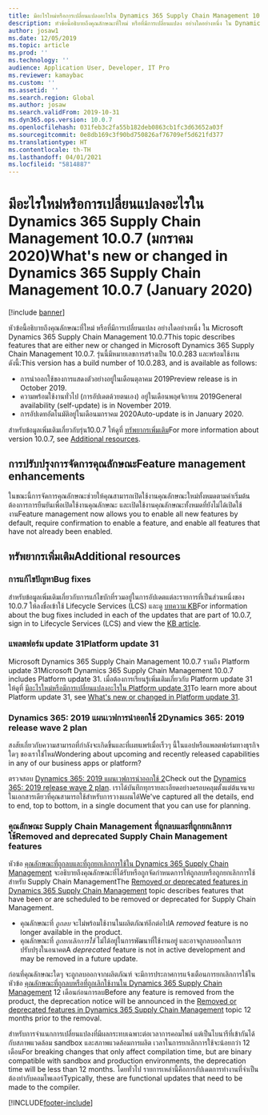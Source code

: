 ```yaml
---
title: มีอะไรใหม่หรือการเปลี่ยนแปลงอะไรใน Dynamics 365 Supply Chain Management 10.0.7 (มกราคม 2020)
description: หัวข้อนี้อธิบายถึงคุณลักษณะที่ใหม่ หรือที่มีการเปลี่ยนแปลง อย่างใดอย่างหนึ่ง ใน Dynamics 365 Supply Chain Management 10.0.7
author: josaw1
ms.date: 12/05/2019
ms.topic: article
ms.prod: ''
ms.technology: ''
audience: Application User, Developer, IT Pro
ms.reviewer: kamaybac
ms.custom: ''
ms.assetid: ''
ms.search.region: Global
ms.author: josaw
ms.search.validFrom: 2019-10-31
ms.dyn365.ops.version: 10.0.7
ms.openlocfilehash: 031feb3c2fa55b182deb0863cb1fc3d63652a03f
ms.sourcegitcommit: 0e8db169c3f90bd750826af76709ef5d621fd377
ms.translationtype: HT
ms.contentlocale: th-TH
ms.lasthandoff: 04/01/2021
ms.locfileid: "5814887"
---
```

# <a name="whats-new-or-changed-in-dynamics-365-supply-chain-management-1007-january-2020"></a><span data-ttu-id="07ed7-103">มีอะไรใหม่หรือการเปลี่ยนแปลงอะไรใน Dynamics 365 Supply Chain Management 10.0.7 (มกราคม 2020)</span><span class="sxs-lookup"><span data-stu-id="07ed7-103">What's new or changed in Dynamics 365 Supply Chain Management 10.0.7 (January 2020)</span></span>

[!include [banner](../includes/banner.md)]


<span data-ttu-id="07ed7-104">หัวข้อนี้อธิบายถึงคุณลักษณะที่ใหม่ หรือที่มีการเปลี่ยนแปลง อย่างใดอย่างหนึ่ง ใน Microsoft Dynamics 365 Supply Chain Management 10.0.7</span><span class="sxs-lookup"><span data-stu-id="07ed7-104">This topic describes features that are either new or changed in Microsoft Dynamics 365 Supply Chain Management 10.0.7.</span></span> <span data-ttu-id="07ed7-105">รุ่นนี้มีหมายเลขการสร้างเป็น 10.0.283 และพร้อมใช้งานดังนี้:</span><span class="sxs-lookup"><span data-stu-id="07ed7-105">This version has a build number of 10.0.283, and is available as follows:</span></span>

- <span data-ttu-id="07ed7-106">การนำออกใช้ของการแสดงตัวอย่างอยู่ในเดือนตุลาคม 2019</span><span class="sxs-lookup"><span data-stu-id="07ed7-106">Preview release is in October 2019.</span></span>
- <span data-ttu-id="07ed7-107">ความพร้อมใช้งานทั่วไป (การอัปเดตด้วยตนเอง) อยู่ในเดือนพฤศจิกายน 2019</span><span class="sxs-lookup"><span data-stu-id="07ed7-107">General availability (self-update) is in November 2019.</span></span>
- <span data-ttu-id="07ed7-108">การอัปเดทอัตโนมัติอยู่ในเดือนมกราคม 2020</span><span class="sxs-lookup"><span data-stu-id="07ed7-108">Auto-update is in January 2020.</span></span> 

<span data-ttu-id="07ed7-109">สำหรับข้อมูลเพิ่มเติมเกี่ยวกับรุ่น10.0.7 ให้ดูที่ [ทรัพยากรเพิ่มเติม](whats-new-scm-10-0-7.md#additional-resources)</span><span class="sxs-lookup"><span data-stu-id="07ed7-109">For more information about version 10.0.7, see [Additional resources](whats-new-scm-10-0-7.md#additional-resources).</span></span>

## <a name="feature-management-enhancements"></a><span data-ttu-id="07ed7-110">การปรับปรุงการจัดการคุณลักษณะ</span><span class="sxs-lookup"><span data-stu-id="07ed7-110">Feature management enhancements</span></span>
<span data-ttu-id="07ed7-111">ในขณะนี้การจัดการคุณลักษณะช่วยให้คุณสามารถเปิดใช้งานคุณลักษณะใหม่ทั้งหมดตามค่าเริ่มต้น ต้องการการยืนยันเพื่อเปิดใช้งานคุณลักษณะ และเปิดใช้งานคุณลักษณะทั้งหมดที่ยังไม่ได้เปิดใช้งาน</span><span class="sxs-lookup"><span data-stu-id="07ed7-111">Feature management now allows you to enable all new features by default, require confirmation to enable a feature, and enable all features that have not already been enabled.</span></span> 



## <a name="additional-resources"></a><span data-ttu-id="07ed7-112">ทรัพยากรเพิ่มเติม</span><span class="sxs-lookup"><span data-stu-id="07ed7-112">Additional resources</span></span>

### <a name="bug-fixes"></a><span data-ttu-id="07ed7-113">การแก้ไขปัญหา</span><span class="sxs-lookup"><span data-stu-id="07ed7-113">Bug fixes</span></span> 
<span data-ttu-id="07ed7-114">สำหรับข้อมูลเพิ่มเติมเกี่ยวกับการแก้ไขบักที่รวมอยู่ในการอัปเดตแต่ละรายการที่เป็นส่วนหนึ่งของ 10.0.7 ให้ลงชื่อเข้าใช้ Lifecycle Services (LCS) และดู [บทความ KB](https://fix.lcs.dynamics.com/Issue/Details?kb=4528173&bugId=386529&dbType=3&qc=d6f5cd3ead06907477eae511043a52c1d4290a12bf52374dd55faf0d28ae732e)</span><span class="sxs-lookup"><span data-stu-id="07ed7-114">For information about the bug fixes included in each of the updates that are part of 10.0.7, sign in to Lifecycle Services (LCS) and view the [KB article](https://fix.lcs.dynamics.com/Issue/Details?kb=4528173&bugId=386529&dbType=3&qc=d6f5cd3ead06907477eae511043a52c1d4290a12bf52374dd55faf0d28ae732e).</span></span>

### <a name="platform-update-31"></a><span data-ttu-id="07ed7-115">แพลตฟอร์ม update 31</span><span class="sxs-lookup"><span data-stu-id="07ed7-115">Platform update 31</span></span>
<span data-ttu-id="07ed7-116">Microsoft Dynamics 365 Supply Chain Management 10.0.7 รวมถึง Platform update 31</span><span class="sxs-lookup"><span data-stu-id="07ed7-116">Microsoft Dynamics 365 Supply Chain Management 10.0.7 includes Platform update 31.</span></span> <span data-ttu-id="07ed7-117">เมื่อต้องการเรียนรู้เพิ่มเติมเกี่ยวกับ Platform update 31 ให้ดูที่ [มีอะไรใหม่หรือมีการเปลี่ยนแปลงอะไรใน Platform update 31](../../fin-ops-core/dev-itpro/get-started/whats-new-platform-update-31.md)</span><span class="sxs-lookup"><span data-stu-id="07ed7-117">To learn more about Platform update 31, see [What's new or changed in Platform update 31](../../fin-ops-core/dev-itpro/get-started/whats-new-platform-update-31.md).</span></span>

### <a name="dynamics-365-2019-release-wave-2-plan"></a><span data-ttu-id="07ed7-118">Dynamics 365: 2019 แผนเวฟการนำออกใช้ 2</span><span class="sxs-lookup"><span data-stu-id="07ed7-118">Dynamics 365: 2019 release wave 2 plan</span></span>
<span data-ttu-id="07ed7-119">สงสัยเกี่ยวกับความสามารถที่กำลังจะเกิดขึ้นและที่เผยแพร่เมื่อเร็วๆ นี้ในแอปหรือแพลตฟอร์มทางธุรกิจใดๆ ของเราใช่ไหม</span><span class="sxs-lookup"><span data-stu-id="07ed7-119">Wondering about upcoming and recently released capabilities in any of our business apps or platform?</span></span>

<span data-ttu-id="07ed7-120">ตรวจสอบ [Dynamics 365: 2019 แผนเวฟการนำออกใช้ 2](https://docs.microsoft.com/dynamics365-release-plan/2019wave2/)</span><span class="sxs-lookup"><span data-stu-id="07ed7-120">Check out the [Dynamics 365: 2019 release wave 2 plan](https://docs.microsoft.com/dynamics365-release-plan/2019wave2/).</span></span> <span data-ttu-id="07ed7-121">เราได้บันทึกทุกรายละเอียดอย่างครอบคลุมตั้งแต่ต้นจนจบในเอกสารเดียวที่คุณสามารถใช้สำหรับการวางแผนได้</span><span class="sxs-lookup"><span data-stu-id="07ed7-121">We've captured all the details, end to end, top to bottom, in a single document that you can use for planning.</span></span>

### <a name="removed-and-deprecated-supply-chain-management-features"></a><span data-ttu-id="07ed7-122">คุณลักษณะ Supply Chain Management ที่ถูกลบและที่ถูกยกเลิกการใช้</span><span class="sxs-lookup"><span data-stu-id="07ed7-122">Removed and deprecated Supply Chain Management features</span></span>

<span data-ttu-id="07ed7-123">หัวข้อ [คุณลักษณะที่ถูกลบและที่ถูกยกเลิกการใช้ใน Dynamics 365 Supply Chain Management](removed-deprecated-features-scm-updates.md) จะอธิบายถึงคุณลักษณะที่ได้รับหรือถูกจัดกำหนดการให้ถูกลบหรือถูกยกเลิกการใช้สำหรับ Supply Chain Management</span><span class="sxs-lookup"><span data-stu-id="07ed7-123">The [Removed or deprecated features in Dynamics 365 Supply Chain Management](removed-deprecated-features-scm-updates.md) topic describes features that have been or are scheduled to be removed or deprecated for Supply Chain Management.</span></span>

- <span data-ttu-id="07ed7-124">คุณลักษณะที่ *ถูกลบ* จะไม่พร้อมใช้งานในผลิตภัณฑ์อีกต่อไป</span><span class="sxs-lookup"><span data-stu-id="07ed7-124">A *removed* feature is no longer available in the product.</span></span>
- <span data-ttu-id="07ed7-125">คุณลักษณะที่ *ถูกยกเลิกการใช้* ไม่ได้อยู่ในการพัฒนาที่ใช้งานอยู่ และอาจถูกลบออกในการปรับปรุงในอนาคต</span><span class="sxs-lookup"><span data-stu-id="07ed7-125">A *deprecated* feature is not in active development and may be removed in a future update.</span></span>

<span data-ttu-id="07ed7-126">ก่อนที่คุณลักษณะใดๆ จะถูกลบออกจากผลิตภัณฑ์ จะมีการประกาศการแจ้งเตือนการยกเลิกการใช้ในหัวข้อ [คุณลักษณะที่ถูกลบหรือที่ถูกเลิกใช้งานใน Dynamics 365 Supply Chain Management](removed-deprecated-features-scm-updates.md) 12 เดือนก่อนการลบ</span><span class="sxs-lookup"><span data-stu-id="07ed7-126">Before any feature is removed from the product, the deprecation notice will be announced in the [Removed or deprecated features in Dynamics 365 Supply Chain Management](removed-deprecated-features-scm-updates.md) topic 12 months prior to the removal.</span></span>

<span data-ttu-id="07ed7-127">สำหรับการจำแนกการเปลี่ยนแปลงที่มีผลกระทบเฉพาะต่อเวลาการคอมไพล์ แต่เป็นไบนารีที่เข้ากันได้กับสภาพแวดล้อม sandbox และสภาพแวดล้อมการผลิต เวลาในการยกเลิกการใช้จะน้อยกว่า 12 เดือน</span><span class="sxs-lookup"><span data-stu-id="07ed7-127">For breaking changes that only affect compilation time, but are binary compatible with sandbox and production environments, the deprecation time will be less than 12 months.</span></span> <span data-ttu-id="07ed7-128">โดยทั่วไป รายการเหล่านี้คือการอัปเดตการทำงานที่จำเป็นต้องทำกับคอมไพเลอร์</span><span class="sxs-lookup"><span data-stu-id="07ed7-128">Typically, these are functional updates that need to be made to the compiler.</span></span>

[!INCLUDE[footer-include](../../includes/footer-banner.md)]
